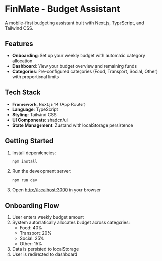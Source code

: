 # FinMate - Budget Assistant

A mobile-first budgeting assistant built with Next.js, TypeScript, and Tailwind CSS.

## Features

- **Onboarding**: Set up your weekly budget with automatic category allocation
- **Dashboard**: View your budget overview and remaining funds
- **Categories**: Pre-configured categories (Food, Transport, Social, Other) with proportional limits

## Tech Stack

- **Framework**: Next.js 14 (App Router)
- **Language**: TypeScript
- **Styling**: Tailwind CSS
- **UI Components**: shadcn/ui
- **State Management**: Zustand with localStorage persistence

## Getting Started

1. Install dependencies:
   ```bash
   npm install
   ```

2. Run the development server:
   ```bash
   npm run dev
   ```

3. Open [http://localhost:3000](http://localhost:3000) in your browser

## Onboarding Flow

1. User enters weekly budget amount
2. System automatically allocates budget across categories:
   - Food: 40%
   - Transport: 20%
   - Social: 25%
   - Other: 15%
3. Data is persisted to localStorage
4. User is redirected to dashboard

